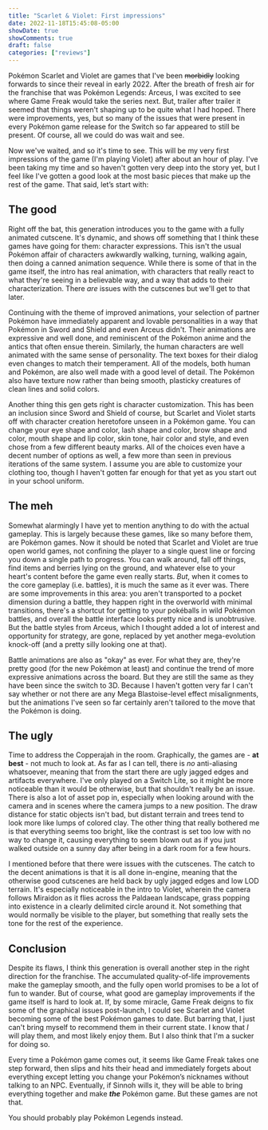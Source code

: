 ```yaml
---
title: "Scarlet & Violet: First impressions"
date: 2022-11-18T15:45:08-05:00
showDate: true
showComments: true
draft: false
categories: ["reviews"]
---
```


Pokémon Scarlet and Violet are games that I've been ~~morbidly~~ looking forwards to since their reveal in early 2022. After the breath of fresh air for the franchise that was Pokémon Legends: Arceus, I was excited to see where Game Freak would take the series next. But, trailer after trailer it seemed that things weren't shaping up to be quite what I had hoped. There were improvements, yes, but so many of the issues that were present in every Pokémon game release for the Switch so far appeared to still be present. Of course, all we could do was wait and see.

Now we've waited, and so it's time to see. This will be my very first impressions of the game (I'm playing Violet) after about an hour of play. I've been taking my time and so haven't gotten very deep into the story yet, but I feel like I've gotten a good look at the most basic pieces that make up the rest of the game. That said, let’s start with:


## The good

Right off the bat, this generation introduces you to the game with a fully animated cutscene. It's dynamic, and shows off something that I think these games have going for them: character expressions. This isn't the usual Pokémon affair of characters awkwardly walking, turning, walking again, then doing a canned animation sequence. While there is some of that in the game itself, the intro has real animation, with characters that really react to what they're seeing in a believable way, and a way that adds to their characterization. There *are* issues with the cutscenes but we'll get to that later. 

Continuing with the theme of improved animations, your selection of partner Pokémon have immediately apparent and lovable personalities in a way that Pokémon in Sword and Shield and even Arceus didn't. Their animations are expressive and well done, and reminiscent of the Pokémon anime and the antics that often ensue therein. Similarly, the human characters are well animated with the same sense of personality. The text boxes for their dialog even changes to match their temperament. All of the models, both human and Pokémon, are also well made with a good level of detail. The Pokémon also have texture now rather than being smooth, plasticky creatures of clean lines and solid colors.

Another thing this gen gets right is character customization. This has been an inclusion since Sword and Shield of course, but Scarlet and Violet starts off with character creation heretofore unseen in a Pokémon game. You can change your eye shape and color, lash shape and color, brow shape and color, mouth shape and lip color, skin tone, hair color and style, and even chose from a few different beauty marks. All of the choices even have a decent number of options as well, a few more than seen in previous iterations of the same system. I assume you are able to customize your clothing too, though I haven't gotten far enough for that yet as you start out in your school uniform.


## The meh

Somewhat alarmingly I have yet to mention anything to do with the actual gameplay. This is largely because these games, like so many before them, are Pokémon games. Now it should be noted that Scarlet and Violet are true open world games, not confining the player to a single quest line or forcing you down a single path to progress. You can walk around, fall off things, find items and berries lying on the ground, and whatever else to your heart's content before the game even really starts. *But*, when it comes to the core gameplay (i.e. battles), it is much the same as it ever was. There are some improvements in this area: you aren't transported to a pocket dimension during a battle, they happen right in the overworld with minimal transitions, there's a shortcut for getting to your pokéballs in wild Pokémon battles, and overall the battle interface looks pretty nice and is unobtrusive. But the battle styles from Arceus, which I thought added a lot of interest and opportunity for strategy, are gone, replaced by yet another mega-evolution knock-off (and a pretty silly looking one at that).

Battle animations are also as "okay" as ever. For what they are, they're pretty good (for the new Pokémon at least) and continue the trend of more expressive animations across the board. But they are still the same as they have been since the switch to 3D. Because I haven't gotten very far I can't say whether or not there are any Mega Blastoise-level effect misalignments, but the animations I've seen so far certainly aren't tailored to the move that the Pokémon is doing. 


## The ugly

Time to address the Copperajah in the room. Graphically, the games are - **at best** - not much to look at. As far as I can tell, there is *no* anti-aliasing whatsoever, meaning that from the start there are ugly jagged edges and artifacts everywhere. I've only played on a Switch Lite, so it might be more noticeable than it would be otherwise, but that shouldn't really be an issue. There is also a lot of asset pop in, especially when looking around with the camera and in scenes where the camera jumps to a new position. The draw distance for static objects isn't bad, but distant terrain and trees tend to look more like lumps of colored clay. The other thing that really bothered me is that everything seems too bright, like the contrast is set too low with no way to change it, causing everything to seem blown out as if you just walked outside on a sunny day after being in a dark room for a few hours.

I mentioned before that there were issues with the cutscenes. The catch to the decent animations is that it is all done in-engine, meaning that the otherwise good cutscenes are held back by ugly jagged edges and low LOD terrain. It's especially noticeable in the intro to Violet, wherein the camera follows Miraidon as it flies across the Paldaean landscape, grass popping into existence in a clearly delimited circle around it. Not something that would normally be visible to the player, but something that really sets the tone for the rest of the experience.


## Conclusion

Despite its flaws, I think this generation is overall another step in the right direction for the franchise. The accumulated quality-of-life improvements make the gameplay smooth, and the fully open world promises to be a lot of fun to wander. But of course, what good are gameplay improvements if the game itself is hard to look at. If, by some miracle, Game Freak deigns to fix some of the graphical issues post-launch, I could see Scarlet and Violet becoming some of the best Pokémon games to date. But barring that, I just can't bring myself to recommend them in their current state. I know that *I* will play them, and most likely enjoy them. But I also think that I'm a sucker for doing so. 

Every time a Pokémon game comes out, it seems like Game Freak takes one step forward, then slips and hits their head and immediately forgets about everything except letting you change your Pokémon’s nicknames without talking to an NPC. Eventually, if Sinnoh wills it, they will be able to bring everything together and make ***the*** Pokémon game. But these games are not that.

You should probably play Pokémon Legends instead.
